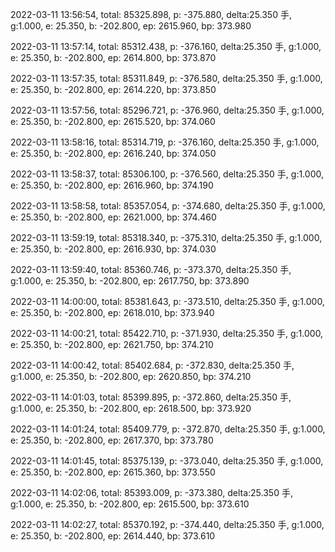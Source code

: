 2022-03-11 13:56:54, total: 85325.898, p: -375.880, delta:25.350 手, g:1.000, e: 25.350, b: -202.800, ep: 2615.960, bp: 373.980

2022-03-11 13:57:14, total: 85312.438, p: -376.160, delta:25.350 手, g:1.000, e: 25.350, b: -202.800, ep: 2614.800, bp: 373.870

2022-03-11 13:57:35, total: 85311.849, p: -376.580, delta:25.350 手, g:1.000, e: 25.350, b: -202.800, ep: 2614.220, bp: 373.850

2022-03-11 13:57:56, total: 85296.721, p: -376.960, delta:25.350 手, g:1.000, e: 25.350, b: -202.800, ep: 2615.520, bp: 374.060

2022-03-11 13:58:16, total: 85314.719, p: -376.160, delta:25.350 手, g:1.000, e: 25.350, b: -202.800, ep: 2616.240, bp: 374.050

2022-03-11 13:58:37, total: 85306.100, p: -376.560, delta:25.350 手, g:1.000, e: 25.350, b: -202.800, ep: 2616.960, bp: 374.190

2022-03-11 13:58:58, total: 85357.054, p: -374.680, delta:25.350 手, g:1.000, e: 25.350, b: -202.800, ep: 2621.000, bp: 374.460

2022-03-11 13:59:19, total: 85318.340, p: -375.310, delta:25.350 手, g:1.000, e: 25.350, b: -202.800, ep: 2616.930, bp: 374.030

2022-03-11 13:59:40, total: 85360.746, p: -373.370, delta:25.350 手, g:1.000, e: 25.350, b: -202.800, ep: 2617.750, bp: 373.890

2022-03-11 14:00:00, total: 85381.643, p: -373.510, delta:25.350 手, g:1.000, e: 25.350, b: -202.800, ep: 2618.010, bp: 373.940

2022-03-11 14:00:21, total: 85422.710, p: -371.930, delta:25.350 手, g:1.000, e: 25.350, b: -202.800, ep: 2621.750, bp: 374.210

2022-03-11 14:00:42, total: 85402.684, p: -372.830, delta:25.350 手, g:1.000, e: 25.350, b: -202.800, ep: 2620.850, bp: 374.210

2022-03-11 14:01:03, total: 85399.895, p: -372.860, delta:25.350 手, g:1.000, e: 25.350, b: -202.800, ep: 2618.500, bp: 373.920

2022-03-11 14:01:24, total: 85409.779, p: -372.870, delta:25.350 手, g:1.000, e: 25.350, b: -202.800, ep: 2617.370, bp: 373.780

2022-03-11 14:01:45, total: 85375.139, p: -373.040, delta:25.350 手, g:1.000, e: 25.350, b: -202.800, ep: 2615.360, bp: 373.550

2022-03-11 14:02:06, total: 85393.009, p: -373.380, delta:25.350 手, g:1.000, e: 25.350, b: -202.800, ep: 2615.500, bp: 373.610

2022-03-11 14:02:27, total: 85370.192, p: -374.440, delta:25.350 手, g:1.000, e: 25.350, b: -202.800, ep: 2614.440, bp: 373.610